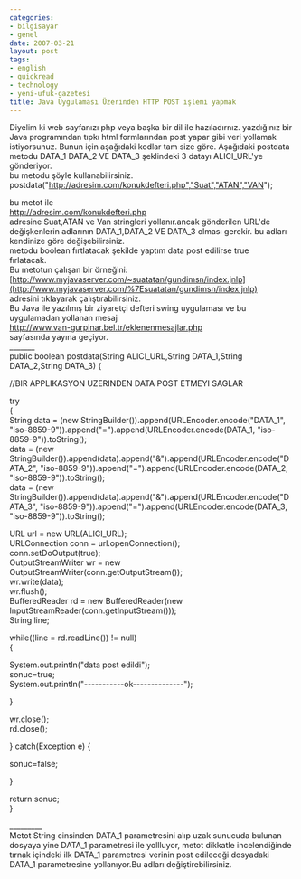 ```yaml
---
categories:
- bilgisayar
- genel
date: 2007-03-21
layout: post
tags:
- english
- quickread
- technology
- yeni-ufuk-gazetesi
title: Java Uygulaması Üzerinden HTTP POST işlemi yapmak
---
```


Diyelim ki web sayfanızı php veya başka bir dil ile hazıladırnız. yazdığınız bir Java programından tıpkı html formlarından post yapar gibi veri yollamak istiyorsunuz. Bunun için aşağıdaki kodlar tam size göre. Aşağıdaki postdata metodu DATA\_1 DATA\_2 VE DATA\_3 şeklindeki 3 datayı ALICI\_URL'ye gönderiyor.  
bu metodu şöyle kullanabilirsiniz.  
postdata("http://adresim.com/konukdefteri.php","Suat","ATAN","VAN");  
  
bu metot ile  
http://adresim.com/konukdefteri.php  
adresine Suat,ATAN ve Van stringleri yollanır.ancak gönderilen URL'de değişkenlerin adlarının DATA\_1,DATA\_2 VE DATA\_3 olması gerekir. bu adları kendinize göre değişebilirsiniz.  
metodu boolean fırtlatacak şekilde yaptım data post edilirse true  
fırlatacak.  
Bu metotun çalışan bir örneğini:  
[http://www.myjavaserver.com/~suatatan/gundimsn/index.jnlp](http://www.myjavaserver.com/%7Esuatatan/gundimsn/index.jnlp)  
adresini tıklayarak çalıştırabilirsiniz.  
Bu Java ile yazılmış bir ziyaretçi defteri swing uygulaması ve bu uygulamadan yollanan mesaj  
http://www.van-gurpinar.bel.tr/eklenenmesajlar.php  
sayfasında yayına geçiyor.  
\_\_\_\_\_\_\_  
public boolean postdata(String ALICI\_URL,String DATA\_1,String DATA\_2,String DATA\_3) {  
  
//BIR APPLIKASYON UZERINDEN DATA POST ETMEYI SAGLAR  
  
  
try  
{  
String data = (new StringBuilder()).append(URLEncoder.encode("DATA\_1", "iso-8859-9")).append("=").append(URLEncoder.encode(DATA\_1, "iso-8859-9")).toString();  
data = (new StringBuilder()).append(data).append("&").append(URLEncoder.encode("DATA\_2", "iso-8859-9")).append("=").append(URLEncoder.encode(DATA\_2, "iso-8859-9")).toString();  
data = (new StringBuilder()).append(data).append("&").append(URLEncoder.encode("DATA\_3", "iso-8859-9")).append("=").append(URLEncoder.encode(DATA\_3, "iso-8859-9")).toString();  
  
  
URL url = new URL(ALICI\_URL);  
URLConnection conn = url.openConnection();  
conn.setDoOutput(true);  
OutputStreamWriter wr = new OutputStreamWriter(conn.getOutputStream());  
wr.write(data);  
wr.flush();  
BufferedReader rd = new BufferedReader(new InputStreamReader(conn.getInputStream()));  
String line;  
  
  
while((line = rd.readLine()) != null)  
{  
  
  
System.out.println("data post edildi");  
sonuc=true;  
System.out.println("-----------ok--------------");  
  
}  
  
wr.close();  
rd.close();  
  
} catch(Exception e) {  
  
sonuc=false;  
  
}  
  
return sonuc;  
}  
  
\_\_\_\_\_\_\_\_\_  
Metot String cinsinden DATA\_1 parametresini alıp uzak sunucuda bulunan dosyaya yine DATA\_1 parametresi ile yollluyor, metot dikkatle incelendiğinde tırnak içindeki ilk DATA\_1 parametresi verinin post edileceği dosyadaki DATA\_1 parametresine yollanıyor.Bu adları değiştirebilirsiniz.
